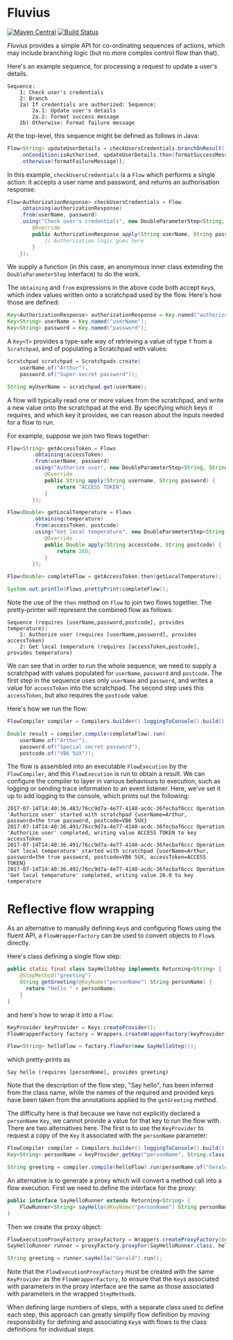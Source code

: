 # Fluvius

[![Maven Central](https://img.shields.io/maven-central/v/com.codepoetics/fluvius.svg)](http://search.maven.org/#search%7Cga%7C1%7Cfluvius)
[![Build Status](https://travis-ci.org/poetix/fluvius.svg?branch=master)](https://travis-ci.org/poetix/fluvius)

*Fluvius* provides a simple API for co-ordinating sequences of actions, which may include branching logic (but no more complex control flow than that).

Here's an example sequence, for processing a request to update a user's details.

```
Sequence:
    1: Check user's credentials
    2: Branch
    2a) If credentials are authorized: Sequence:
        2a.1: Update user's details
        2a.2: Format success message
    2b) Otherwise: Format failure message
```

At the top-level, this sequence might be defined as follows in Java:

```java
Flow<String> updateUserDetails = checkUsersCredentials.branchOnResult()
    .onCondition(isAuthorised, updateUserDetails.then(formatSuccessMessage))
    .otherwise(formatFailureMessage));
```

In this example, `checkUsersCredentials` is a `Flow` which performs a single action: it accepts a user name and password, and returns an authorisation response:

```java
Flow<AuthorizationResponse> checkUsersCredentials = Flow
    .obtaining(authorizationResponse)
    .from(userName, password)
    .using("Check user's credentials", new DoubleParameterStep<String, String, AuthorizationResponse>() {
        @Override
        public AuthorizationResponse apply(String userName, String password) {
            // Authorization logic goes here
        }
    });
```

We supply a function (in this case, an anonymous inner class extending the `DoubleParameterStep` interface) to do the work.

The `obtaining` and `from` expressions in the above code both accept `Key`s, which index values written onto a scratchpad used by the flow. Here's how those are defined:

```java
Key<AuthorizationResponse> authorizationResponse = Key.named("authorizationResponse");
Key<String> userName = Key.named("userName");
Key<String> password = Key.named("password");
```

A `Key<T>` provides a type-safe way of retrieving a value of type `T` from a `Scratchpad`, and of populating a Scratchpad with values:

```java
Scratchpad scratchpad = Scratchpads.create(
    userName.of("Arthur"),
    password.of("Super-secret password"));

String myUserName = scratchpad.get(userName);
```

A flow will typically read one or more values from the scratchpad, and write a new value onto the scratchpad at the end. By specifying which keys it requires, and which key it provides, we can reason about the inputs needed for a flow to run.

For example, suppose we join two flows together:

```java
Flow<String> getAccessToken = Flows
        .obtaining(accessToken)
        .from(userName, password)
        .using("Authorize user", new DoubleParameterStep<String, String, String>() {
            @Override
            public String apply(String username, String password) {
                return "ACCESS TOKEN";
            }
        });

Flow<Double> getLocalTemperature = Flows
        .obtaining(temperature)
        .from(accessToken, postcode)
        .using("Get local temperature", new DoubleParameterStep<String, String, Double>() {
            @Override
            public Double apply(String accessCode, String postcode) {
                return 26D;
            }
        });

Flow<Double> completeFlow = getAccessToken.then(getLocalTemperature);

System.out.println(Flows.prettyPrint(completeFlow));
```

Note the use of the `then` method on `Flow` to join two flows together. The pretty-printer will represent the combined flow as follows:

```
Sequence (requires [userName,password,postcode], provides temperature):
    1: Authorize user (requires [userName,password], provides accessToken)
    2: Get local temperature (requires [accessToken,postcode], provides temperature)
```

We can see that in order to run the whole sequence, we need to supply a scratchpad with values populated for `userName`, `password` and `postcode`. The first step in the sequence uses only `userName` and `password`, and writes a value for `accessToken` into the scratchpad. The second step uses this `accessToken`, but also requires the `postcode` value.

Here's how we run the flow:

```java
FlowCompiler compiler = Compilers.builder().loggingToConsole().build();

Double result = compiler.compile(completeFlow).run(
    userName.of("Arthur"),
    password.of("Special secret password"),
    postcode.of("VB6 5UX"));
```

The flow is assembled into an executable `FlowExecution` by the `FlowCompiler`, and this `FlowExecution` is run to obtain a result. We can configure the compiler to layer in various behaviours to execution, such as logging or sending trace information to an event listener. Here, we've set it up to add logging to the console, which prints out the following:

```
2017-07-14T14:40:36.483/76cc9d7a-4e77-4140-acdc-36fecbaf6ccc Operation 'Authorize user' started with scratchpad {userName=Arthur, password=the true password, postcode=VB6 5UX}
2017-07-14T14:40:36.491/76cc9d7a-4e77-4140-acdc-36fecbaf6ccc Operation 'Authorize user' completed, writing value ACCESS TOKEN to key accessToken
2017-07-14T14:40:36.491/76cc9d7a-4e77-4140-acdc-36fecbaf6ccc Operation 'Get local temperature' started with scratchpad {userName=Arthur, password=the true password, postcode=VB6 5UX, accessToken=ACCESS TOKEN}
2017-07-14T14:40:36.492/76cc9d7a-4e77-4140-acdc-36fecbaf6ccc Operation 'Get local temperature' completed, writing value 26.0 to key temperature
```

# Reflective flow wrapping

As an alternative to manually defining `Key`s and configuring flows using the fluent API, a `FlowWrapperFactory` can be used to convert objects to `Flow`s directly.

Here's class defining a single flow step:

```java
public static final class SayHelloStep implements Returning<String> {
    @StepMethod("greeting")
    String getGreeting(@KeyName("personName") String personName) {
      return "Hello " + personName;
    }
}
```

and here's how to wrap it into a `Flow`:

```java
KeyProvider keyProvider = Keys.createProvider();
FlowWrapperFactory factory = Wrappers.createWrapperFactory(keyProvider);

Flow<String> helloFlow = factory.flowFor(new SayHelloStep());
```

which pretty-prints as

```
Say hello (requires [personName], provides greeting)
```

Note that the description of the flow step, "Say hello", has been inferred from the class name, while the names of the required and provided keys have been taken from the annotations applied to the `getGreeting` method.

The difficulty here is that because we have not explicitly declared a `personName` `Key`, we cannot provide a value for that key to run the flow with. There are two alternatives here. The first is to use the `KeyProvider` to request a copy of the `Key` it associated with the `personName` parameter:

```java
FlowCompiler compiler = Compilers.builder().loggingToConsole().build();
Key<String> personName = keyProvider.getKey("personName", String.class);

String greeting = compiler.compile(helloFlow).run(personName.of("Gerald"));
```

An alternative is to generate a proxy which will convert a method call into a flow execution. First we need to define the interface for the proxy:

```java
public interface SayHelloRunner extends Returning<String> {
    FlowRunner<String> sayHello(@KeyName("personName") String personName);
}
```

Then we create the proxy object:

```java
FlowExecutionProxyFactory proxyFactory = Wrappers.createProxyFactory(compiler, keyProvider);
SayHelloRunner runner = proxyFactory.proxyFor(SayHelloRunner.class, helloFlow);

String greeting = runner.sayHello("Gerald").run();
```

Note that the `FlowExecutionProxyFactory` must be created with the same `KeyProvider` as the `FlowWrapperFactory`, to ensure that the `Key`s associated with parameters in the proxy interface are the same as those associated with parameters in the wrapped `StepMethod`s.

When defining large numbers of steps, with a separate class used to define each step, this approach can greatly simplify flow definition by moving responsibility for defining and associating `Key`s with flows to the class definitions for individual steps.

